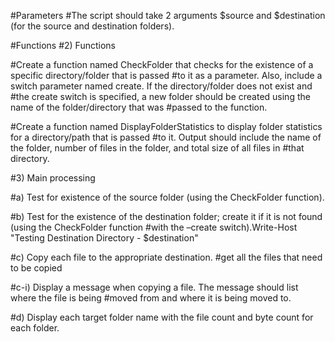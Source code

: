 #Parameters
#The script should take 2 arguments $source and $destination (for the source and destination folders).

#Functions
#2)	Functions

#Create a function named CheckFolder that checks for the existence of a specific directory/folder that is passed 
#to it as a parameter. Also, include a switch parameter named create. If the directory/folder does not exist and 
#the create switch is specified, a new folder should be created using the name of the folder/directory that was 
#passed to the function.



#Create a function named DisplayFolderStatistics to display folder statistics for a directory/path that is passed 
#to it. Output should include the name of the folder, number of files in the folder, and total size of all files in 
#that directory.




#3)	Main processing

#a) Test for existence of the source folder (using the CheckFolder function).


#b) Test for the existence of the destination folder; create it if it is not found (using the CheckFolder function 
#with the –create switch).Write-Host "Testing Destination Directory - $destination"



#c) Copy each file to the appropriate destination.
#get all the files that need to be copied



#c-i) Display a message when copying a file. The message should list where the file is being
#moved from and where it is being moved to.





#d) Display each target folder name with the file count and byte count for each folder.


